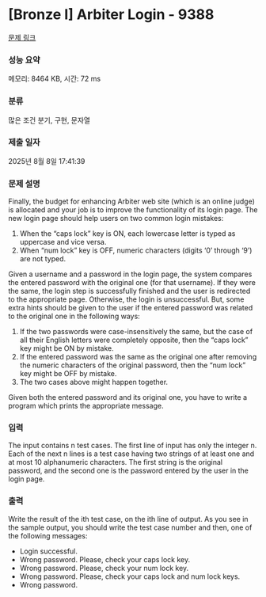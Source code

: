 # [Bronze I] Arbiter Login - 9388 

[문제 링크](https://www.acmicpc.net/problem/9388) 

### 성능 요약

메모리: 8464 KB, 시간: 72 ms

### 분류

많은 조건 분기, 구현, 문자열

### 제출 일자

2025년 8월 8일 17:41:39

### 문제 설명

<p>Finally, the budget for enhancing Arbiter web site (which is an online judge) is allocated and your job is to improve the functionality of its login page. The new login page should help users on two common login mistakes:</p>

<ol>
	<li>When the “caps lock” key is ON, each lowercase letter is typed as uppercase and vice versa.</li>
	<li>When “num lock” key is OFF, numeric characters (digits ‘0’ through ‘9’) are not typed.</li>
</ol>

<p>Given a username and a password in the login page, the system compares the entered password with the original one (for that username). If they were the same, the login step is successfully finished and the user is redirected to the appropriate page. Otherwise, the login is unsuccessful. But, some extra hints should be given to the user if the entered password was related to the original one in the following ways:</p>

<ol>
	<li>If the two passwords were case-insensitively the same, but the case of all their English letters were completely opposite, then the “caps lock” key might be ON by mistake.</li>
	<li>If the entered password was the same as the original one after removing the numeric characters of the original password, then the “num lock” key might be OFF by mistake.</li>
	<li>The two cases above might happen together.</li>
</ol>

<p>Given both the entered password and its original one, you have to write a program which prints the appropriate message.</p>

### 입력 

 <p>The input contains n test cases. The first line of input has only the integer n. Each of the next n lines is a test case having two strings of at least one and at most 10 alphanumeric characters. The first string is the original password, and the second one is the password entered by the user in the login page.</p>

### 출력 

 <p>Write the result of the ith test case, on the ith line of output. As you see in the sample output, you should write the test case number and then, one of the following messages:</p>

<ul>
	<li>Login successful.</li>
	<li>Wrong password. Please, check your caps lock key.</li>
	<li>Wrong password. Please, check your num lock key.</li>
	<li>Wrong password. Please, check your caps lock and num lock keys.</li>
	<li>Wrong password.</li>
</ul>

